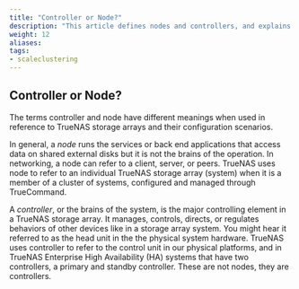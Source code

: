 ```yaml
---
title: "Controller or Node?"
description: "This article defines nodes and controllers, and explains how these apply to TrueNAS storage arrays and clusters."
weight: 12
aliases:
tags:
- scaleclustering
---
```



## Controller or Node?

The terms controller and node have different meanings when used in reference to TrueNAS storage arrays and their configuration scenarios.

In general, a *node* runs the services or back end applications that access data on shared external disks but it is not the brains of the operation.
In networking, a node can refer to a client, server, or peers.
TrueNAS uses node to refer to an individual TrueNAS storage array (system) when it is a member of a cluster of systems, configured and managed through TrueCommand.

A *controller*, or the brains of the system, is the major controlling element in a TrueNAS storage array.
It manages, controls, directs, or regulates behaviors of other devices like in a storage array system.
You might hear it referred to as the head unit in the the physical system hardware.
TrueNAS uses controller to refer to the control unit in our physical platforms, and in TrueNAS Enterprise High Availability (HA) systems that have two controllers, a primary and standby controller. These are not nodes, they are controllers.
